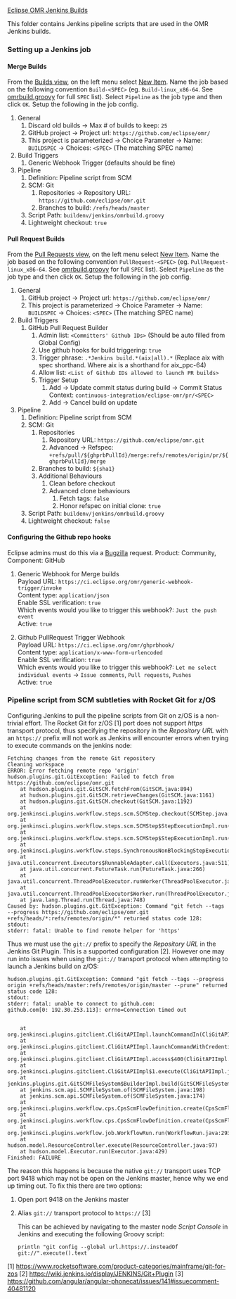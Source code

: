 <!--
Copyright (c) 2019, 2022 IBM Corp. and others

This program and the accompanying materials are made available under
the terms of the Eclipse Public License 2.0 which accompanies this
distribution and is available at https://www.eclipse.org/legal/epl-2.0/
or the Apache License, Version 2.0 which accompanies this distribution and
is available at https://www.apache.org/licenses/LICENSE-2.0.

This Source Code may also be made available under the following
Secondary Licenses when the conditions for such availability set
forth in the Eclipse Public License, v. 2.0 are satisfied: GNU
General Public License, version 2 with the GNU Classpath
Exception [1] and GNU General Public License, version 2 with the
OpenJDK Assembly Exception [2].

[1] https://www.gnu.org/software/classpath/license.html
[2] http://openjdk.java.net/legal/assembly-exception.html

SPDX-License-Identifier: EPL-2.0 OR Apache-2.0 OR GPL-2.0 WITH Classpath-exception-2.0 OR LicenseRef-GPL-2.0 WITH Assembly-exception
-->

[Eclipse OMR Jenkins Builds](https://ci.eclipse.org/omr/)

This folder contains Jenkins pipeline scripts that are used in the OMR Jenkins builds.

### Setting up a Jenkins job

#### Merge Builds

From the [Builds view](https://ci.eclipse.org/omr/view/Builds/), on the left menu select [New Item](https://ci.eclipse.org/omr/view/Builds/newJob). Name the job based on the following convention `Build-<SPEC>` (eg. `Build-linux_x86-64`. See [omrbuild.groovy](./omrbuild.groovy) for full `SPEC` list). Select `Pipeline` as the job type and then click `OK`. Setup the following in the job config.

1. General
	1. Discard old builds -> Max # of builds to keep: `25`
	1. GitHub project -> Project url: `https://github.com/eclipse/omr/`
	1. This project is parameterized -> Choice Parameter -> Name: `BUILDSPEC` -> Choices: `<SPEC>` (The matching SPEC name)
1. Build Triggers
	1. Generic Webhook Trigger (defaults should be fine)
1. Pipeline
	1. Definition: Pipeline script from SCM
	1. SCM: Git
		1. Repositories -> Repository URL: `https://github.com/eclipse/omr.git`
		1. Branches to build: `/refs/heads/master`
	1. Script Path: `buildenv/jenkins/omrbuild.groovy`
	1. Lightweight checkout: `true`

#### Pull Request Builds

From the [Pull Requests view](https://ci.eclipse.org/omr/view/Pull%20Requests/), on the left menu select [New Item](https://ci.eclipse.org/omr/view/Pull%20Requests/newJob). Name the job based on the following convention `PullRequest-<SPEC>` (eg. `PullRequest-linux_x86-64`. See [omrbuild.groovy](./omrbuild.groovy) for full `SPEC` list). Select `Pipeline` as the job type and then click `OK`. Setup the following in the job config.

1. General
	1. GitHub project -> Project url: `https://github.com/eclipse/omr/`
	1. This project is parameterized -> Choice Parameter -> Name: `BUILDSPEC` -> Choices: `<SPEC>` (The matching SPEC name)
1. Build Triggers
	1. GitHub Pull Request Builder
		1. Admin list: `<Committers' Github IDs>` (Should be auto filled from Global Config)
		1. Use github hooks for build triggering: `true`
		1. Trigger phrase: `.*Jenkins build.*(aix|all).*` (Replace aix with spec shorthand. Where aix is a shorthand for aix_ppc-64)
		1. Allow list: `<List of Github IDs allowed to launch PR builds>`
		1. Trigger Setup
			1. Add -> Update commit status during build -> Commit Status Context: `continuous-integration/eclipse-omr/pr/<SPEC>`
			1. Add -> Cancel build on update
1. Pipeline
	1. Definition: Pipeline script from SCM
	1. SCM: Git
		1. Repositories
			1. Repository URL: `https://github.com/eclipse/omr.git`
			1. Advanced -> Refspec: `+refs/pull/${ghprbPullId}/merge:refs/remotes/origin/pr/${ghprbPullId}/merge`
		1. Branches to build: `${sha1}`
		1. Additional Behaviours
			1. Clean before checkout
			1. Advanced clone behaviours
				1. Fetch tags: `false`
				1. Honor refspec on initial clone: `true`
	1. Script Path: `buildenv/jenkins/omrbuild.groovy`
	1. Lightweight checkout: `false`

#### Configuring the Github repo hooks

Eclipse admins must do this via a [Bugzilla](https://bugs.eclipse.org/bugs/enter_bug.cgi) request. Product: Community, Component: GitHub

1. Generic Webhook for Merge builds<br>
	Payload URL: `https://ci.eclipse.org/omr/generic-webhook-trigger/invoke`<br>
	Content type: `application/json`<br>
	Enable SSL verification: `true`<br>
	Which events would you like to trigger this webhook?: `Just the push event`<br>
	Active: `true`<br>

1. Github PullRequest Trigger Webhook<br>
	Payload URL: `https://ci.eclipse.org/omr/ghprbhook/`<br>
	Content type: `application/x-www-form-urlencoded`<br>
	Enable SSL verification: `true`<br>
	Which events would you like to trigger this webhook?: `Let me select individual events` -> `Issue comments`, `Pull requests`, `Pushes`<br>
	Active: `true`<br>

### Pipeline script from SCM subtleties with Rocket Git for z/OS

Configuring Jenkins to pull the pipeline scripts from Git on z/OS is a non-trivial effort. The Rocket Git for z/OS [1] port does not support _https_ transport protocol, thus specifying the repository in the _Repository URL_ with an `https://` prefix will not work as Jenkins will encounter errors when trying to execute commands on the jenkins node:

```
Fetching changes from the remote Git repository
Cleaning workspace
ERROR: Error fetching remote repo 'origin'
hudson.plugins.git.GitException: Failed to fetch from https://github.com/eclipse/omr.git
	at hudson.plugins.git.GitSCM.fetchFrom(GitSCM.java:894)
	at hudson.plugins.git.GitSCM.retrieveChanges(GitSCM.java:1161)
	at hudson.plugins.git.GitSCM.checkout(GitSCM.java:1192)
	at org.jenkinsci.plugins.workflow.steps.scm.SCMStep.checkout(SCMStep.java:120)
	at org.jenkinsci.plugins.workflow.steps.scm.SCMStep$StepExecutionImpl.run(SCMStep.java:90)
	at org.jenkinsci.plugins.workflow.steps.scm.SCMStep$StepExecutionImpl.run(SCMStep.java:77)
	at org.jenkinsci.plugins.workflow.steps.SynchronousNonBlockingStepExecution.lambda$start$0(SynchronousNonBlockingStepExecution.java:47)
	at java.util.concurrent.Executors$RunnableAdapter.call(Executors.java:511)
	at java.util.concurrent.FutureTask.run(FutureTask.java:266)
	at java.util.concurrent.ThreadPoolExecutor.runWorker(ThreadPoolExecutor.java:1149)
	at java.util.concurrent.ThreadPoolExecutor$Worker.run(ThreadPoolExecutor.java:624)
	at java.lang.Thread.run(Thread.java:748)
Caused by: hudson.plugins.git.GitException: Command "git fetch --tags --progress https://github.com/eclipse/omr.git +refs/heads/*:refs/remotes/origin/*" returned status code 128:
stdout:
stderr: fatal: Unable to find remote helper for 'https'
```

Thus we must use the `git://` prefix to specify the _Repository URL_ in the Jenkins Git Plugin. This is a supported configuration [2]. However one may run into issues when using the `git://` transport protocol when attempting to launch a Jenkins build on z/OS:

```
hudson.plugins.git.GitException: Command "git fetch --tags --progress origin +refs/heads/master:refs/remotes/origin/master --prune" returned status code 128:
stdout:
stderr: fatal: unable to connect to github.com:
github.com[0: 192.30.253.113]: errno=Connection timed out


	at org.jenkinsci.plugins.gitclient.CliGitAPIImpl.launchCommandIn(CliGitAPIImpl.java:2042)
	at org.jenkinsci.plugins.gitclient.CliGitAPIImpl.launchCommandWithCredentials(CliGitAPIImpl.java:1761)
	at org.jenkinsci.plugins.gitclient.CliGitAPIImpl.access$400(CliGitAPIImpl.java:72)
	at org.jenkinsci.plugins.gitclient.CliGitAPIImpl$1.execute(CliGitAPIImpl.java:442)
	at jenkins.plugins.git.GitSCMFileSystem$BuilderImpl.build(GitSCMFileSystem.java:351)
	at jenkins.scm.api.SCMFileSystem.of(SCMFileSystem.java:198)
	at jenkins.scm.api.SCMFileSystem.of(SCMFileSystem.java:174)
	at org.jenkinsci.plugins.workflow.cps.CpsScmFlowDefinition.create(CpsScmFlowDefinition.java:108)
	at org.jenkinsci.plugins.workflow.cps.CpsScmFlowDefinition.create(CpsScmFlowDefinition.java:67)
	at org.jenkinsci.plugins.workflow.job.WorkflowRun.run(WorkflowRun.java:293)
	at hudson.model.ResourceController.execute(ResourceController.java:97)
	at hudson.model.Executor.run(Executor.java:429)
Finished: FAILURE
```

The reason this happens is because the native `git://` transport uses TCP port 9418 which may not be open on the Jenkins master, hence why we end up timing out. To fix this there are two options:

1. Open port 9418 on the Jenkins master
2. Alias `git://` transport protocol to `https://` [3]

   This can be achieved by navigating to the master node _Script Console_ in Jenkins and executing the following Groovy script:

   ```
   println "git config --global url.https://.insteadOf git://".execute().text
   ```

[1] https://www.rocketsoftware.com/product-categories/mainframe/git-for-zos
[2] https://wiki.jenkins.io/display/JENKINS/Git+Plugin
[3] https://github.com/angular/angular-phonecat/issues/141#issuecomment-40481120
